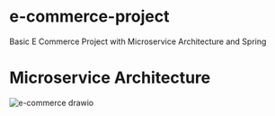 # e-commerce-project
Basic E Commerce Project with Microservice Architecture and Spring
# Microservice Architecture
![e-commerce drawio](https://user-images.githubusercontent.com/56198086/179939807-1ed122a7-bf12-45ad-9ceb-e3fc97df7564.png)
